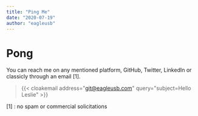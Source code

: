 ```yaml
---
title: "Ping Me"
date: "2020-07-19"
author: "eagleusb"
---
```


# Pong

You can reach me on any mentioned platform, GitHub, Twitter, LinkedIn or classicly through an email [1].

> {{< cloakemail address="git@eagleusb.com" query="subject=Hello Leslie" >}}

[1] : no spam or commercial solicitations
